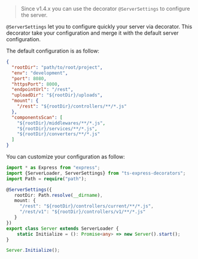 > Since v1.4.x you can use the decorator `@ServerSettings` to configure the server.

`@ServerSettings` let you to configure quickly your server via decorator. This decorator take your configuration and merge it with the default server configuration.

The default configuration is as follow:
```json
{
  "rootDir": "path/to/root/project",
  "env": "development",
  "port": 8080,
  "httpsPort": 8000,
  "endpointUrl": "/rest",
  "uploadDir": "${rootDir}/uploads",
  "mount": {
    "/rest": "${rootDir}/controllers/**/*.js"
  },
  "componentsScan": [
    "${rootDir}/middlewares/**/*.js",
    "${rootDir}/services/**/*.js",
    "${rootDir}/converters/**/*.js"
  ]
}
```

You can customize your configuration as follow:
```typescript
import * as Express from "express";
import {ServerLoader, ServerSettings} from "ts-express-decorators";
import Path = require("path");

@ServerSettings({
   rootDir: Path.resolve(__dirname),
   mount: {
     "/rest": "${rootDir}/controllers/current/**/*.js",
     "/rest/v1": "${rootDir}/controllers/v1/**/*.js"
   }
})
export class Server extends ServerLoader {
    static Initialize = (): Promise<any> => new Server().start();
}

Server.Initialize();
```